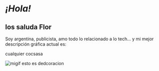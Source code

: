 # *¡Hola!* 
## los saluda Flor 
Soy argentina, publicista, amo todo lo relacionado a lo tech... y mi mejor descripción gráfica actual es:

cualquier cocsasa


![migif](https://media2.giphy.com/media/v1.Y2lkPTc5MGI3NjExbXIwN2l0eGVjazN4YTFvaDNjNDdweDRocWE1czd2MmQycmFlaTJ0MCZlcD12MV9pbnRlcm5hbF9naWZfYnlfaWQmY3Q9Zw/citBl9yPwnUOs/giphy.gif)
esto es dedcoracion 
